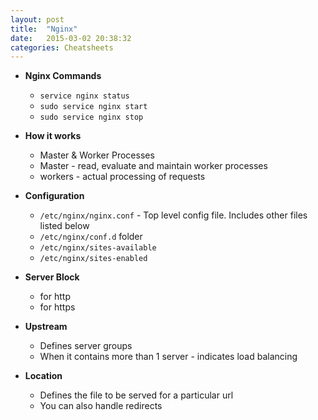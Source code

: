 ```yaml
---
layout: post
title:  "Nginx"
date:   2015-03-02 20:38:32
categories: Cheatsheets
---
```


* __Nginx Commands__
  * `service nginx status`
  * `sudo service nginx start`
  * `sudo service nginx stop`

* __How it works__
  * Master & Worker Processes
  * Master - read, evaluate and maintain worker processes
  * workers - actual processing of requests

* __Configuration__
  * `/etc/nginx/nginx.conf` - Top level config file. Includes other files listed below
  * `/etc/nginx/conf.d` folder
  * `/etc/nginx/sites-available`
  * `/etc/nginx/sites-enabled`

* __Server Block__
  * for http 
  * for https

* __Upstream__
  * Defines server groups
  * When it contains more than 1 server - indicates load balancing

* __Location__
  * Defines the file to be served for a particular url
  * You can also handle redirects
